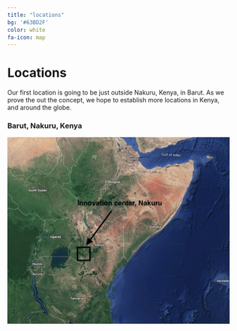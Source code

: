 ```yaml
---
title: "locations"
bg: '#63BD2F'
color: white
fa-icon: map
---
```


# Locations


Our first location is going to be just outside Nakuru, Kenya, in Barut. As we prove the out the concept, we hope to establish more locations in Kenya, and around the globe.

### Barut, Nakuru, Kenya

![Map of Kenya innovation center](img/nakuru.png)

